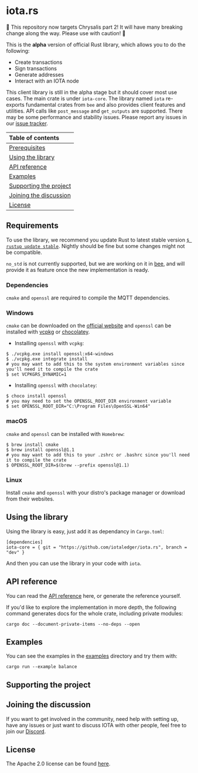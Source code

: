 # iota.rs

🚧 This repository now targets Chrysalis part 2! It will have many breaking change along the way. Please use with caution! 🚧

This is the **alpha** version of official Rust library, which allows you to do the following:
* Create transactions
* Sign transactions
* Generate addresses
* Interact with an IOTA node

This client library is still in the alpha stage but it should cover most use cases. The main crate is under `iota-core`. The library named `iota` re-exports fundamental crates from `bee` and also provides client features and utilities. API calls like `post_message` and `get_outputs` are supported. There may be some performance and stability issues. Please report any issues in our [issue tracker](https://github.com/iotaledger/iota.rs/issues).

| Table of contents                                 |
| :------------------------------------------------ |
| [Prerequisites](#prerequisites)                   |
| [Using the library](#installing-the-library)      |
| [API reference](#api-reference)                   |
| [Examples](#examples)                             |
| [Supporting the project](#supporting-the-project) |
| [Joining the discussion](#joining-the-discussion) |
| [License](#license)                               |

## Requirements

To use the library, we recommend you update Rust to latest stable version [`$ rustup update stable`](https://github.com/rust-lang/rustup.rs#keeping-rust-up-to-date). Nightly should be fine but some changes might not be compatible.

`no_std` is not currently supported, but we are working on it in [bee](https://github.com/iotaledger/bee), and will provide it as feature once the new implementation is ready.

### Dependencies

`cmake` and `openssl` are required to compile the MQTT dependencies.

### Windows

`cmake` can be downloaded on the [official website](https://cmake.org/download/) and `openssl` can be installed with [vcpkg](https://github.com/microsoft/vcpkg) or [chocolatey](https://chocolatey.org/).

- Installing `openssl` with `vcpkg`:

```
$ ./vcpkg.exe install openssl:x64-windows
$ ./vcpkg.exe integrate install
# you may want to add this to the system environment variables since you'll need it to compile the crate
$ set VCPKGRS_DYNAMIC=1
```

- Installing `openssl` with `chocolatey`:

```
$ choco install openssl
# you may need to set the OPENSSL_ROOT_DIR environment variable
$ set OPENSSL_ROOT_DIR="C:\Program Files\OpenSSL-Win64"
```

### macOS

`cmake` and `openssl` can be installed with `Homebrew`:

```
$ brew install cmake
$ brew install openssl@1.1
# you may want to add this to your .zshrc or .bashrc since you'll need it to compile the crate
$ OPENSSL_ROOT_DIR=$(brew --prefix openssl@1.1)
```

### Linux

Install `cmake` and `openssl` with your distro's package manager or download from their websites.

## Using the library

Using the library is easy, just add it as dependancy in `Cargo.toml`:

```
[dependencies]
iota-core = { git = "https://github.com/iotaledger/iota.rs", branch = "dev" }
```

And then you can use the library in your code with `iota`.

## API reference

You can read the [API reference](https://docs.rs/iota-core) here, or generate the reference yourself.

If you'd like to explore the implementation in more depth, the following command generates docs for the whole crate, including private modules:

```
cargo doc --document-private-items --no-deps --open
```

## Examples

You can see the examples in the [examples](examples/) directory and try them with:

```
cargo run --example balance
```

## Supporting the project

## Joining the discussion

If you want to get involved in the community, need help with setting up, have any issues or just want to discuss IOTA with other people, feel free to join our [Discord](https://discord.iota.org/).

## License

The Apache 2.0 license can be found [here](LICENSE).
